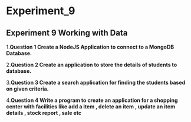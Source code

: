# Experiment_9

## Experiment 9 Working with Data

1.__Question 1 Create a NodeJS Application to connect to a MongoDB Database.__

2.__Question 2 Create an application to store the details of students to database.__

3.__Question 3 Create a search application for finding the students based on given criteria.__

4.__Question 4 Write a program to create an application for a shopping center with facilities like add a item , delete an item , update an item details , stock report , sale etc__
